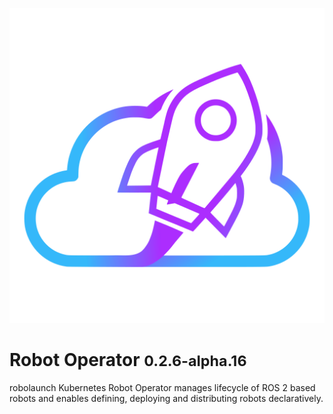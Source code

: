 

<!-- background image -->

![](https://raw.githubusercontent.com/robolaunch/trademark/main/logos/svg/rocket.svg)

# Robot Operator <small>0.2.6-alpha.16</small>

robolaunch Kubernetes Robot Operator manages lifecycle of ROS 2 based robots and enables defining, deploying and distributing robots declaratively.